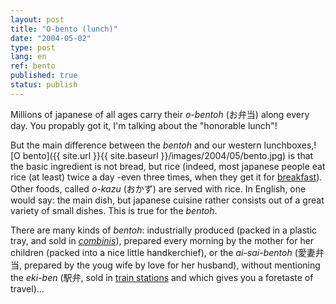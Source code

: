 ```yaml
---
layout: post
title: "O-bento (lunch)"
date: "2004-05-02"
type: post
lang: en
ref: bento
published: true
status: publish
---
```


 

Millions of japanese of all ages carry their _o-bentoh_ (お弁当) along every day. You propably got it, I'm talking about the "honorable lunch"!

But the main difference between the _bentoh_ and our western lunchboxes,![O bento]({{ site.url }}{{ site.baseurl }}/images/2004/05/bento.jpg) is that the basic ingredient is not bread, but rice (indeed, most japanese people eat rice (at least) twice a day -even three times, when they get it for [breakfast](http://www.japonophile.com/article_choshoku_en.html)). Other foods, called _o-kazu_ (おかず) are served with rice. In English, one would say: the main dish, but japanese cuisine rather consists out of a great variety of small dishes. This is true for the _bentoh_.

There are many kinds of _bentoh_: industrially produced (packed in a plastic tray, and sold in _[combinis](http://www.japonophile.com/article_combini_en.html)_), prepared every morning by the mother for her children (packed into a nice little handkerchief), or the _ai-sai-bentoh_ (愛妻弁当, prepared by the youg wife by love for her husband), without mentioning the _eki-ben_ (駅弁, sold in [train stations](http://www.japonophile.com/article_densha_en.html) and which gives you a foretaste of travel)...


